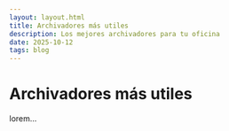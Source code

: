 ```yaml
---
layout: layout.html
title: Archivadores más utiles
description: Los mejores archivadores para tu oficina
date: 2025-10-12
tags: blog
---
```


# Archivadores más utiles

lorem...